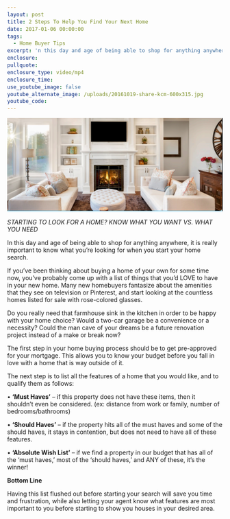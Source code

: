 ```yaml
---
layout: post
title: 2 Steps To Help You Find Your Next Home
date: 2017-01-06 00:00:00
tags:
  - Home Buyer Tips
excerpt: 'n this day and age of being able to shop for anything anywhere, it is really important to know what you’re looking for when you start your home search.'
enclosure:
pullquote:
enclosure_type: video/mp4
enclosure_time:
use_youtube_image: false
youtube_alternate_image: /uploads/20161019-share-kcm-600x315.jpg
youtube_code:
---
```



![](/uploads/versions/untitled---x----1227-529x---.png)

*STARTING TO LOOK FOR A HOME? KNOW WHAT YOU WANT VS. WHAT YOU NEED*

In this day and age of being able to shop for anything anywhere, it is really important to know what you’re looking for when you start your home search.

If you’ve been thinking about buying a home of your own for some time now, you’ve probably come up with a list of things that you’d LOVE to have in your new home. Many new homebuyers fantasize about the amenities that they see on television or Pinterest, and start looking at the countless homes listed for sale with rose-colored glasses.

Do you really need that farmhouse sink in the kitchen in order to be happy with your home choice? Would a two-car garage be a convenience or a necessity? Could the man cave of your dreams be a future renovation project instead of a make or break now?

The first step in your home buying process should be to get pre-approved for your mortgage. This allows you to know your budget before you fall in love with a home that is way outside of it.

The next step is to list all the features of a home that you would like, and to qualify them as follows:

• **‘Must Haves’** – if this property does not have these items, then it shouldn’t even be considered. (ex: distance from work or family, number of bedrooms/bathrooms)

• **‘Should Haves’** – if the property hits all of the must haves and some of the should haves, it stays in contention, but does not need to have all of these features.

• **‘Absolute Wish List’** – if we find a property in our budget that has all of the ‘must haves,’ most of the ‘should haves,’ and ANY of these, it’s the winner!

**Bottom Line**

Having this list flushed out before starting your search will save you time and frustration, while also letting your agent know what features are most important to you before starting to show you houses in your desired area.
